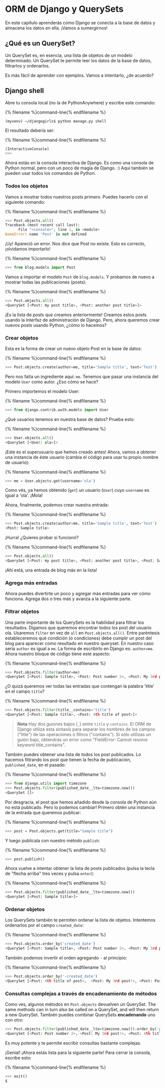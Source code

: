 # ORM de Django y QuerySets

En este capítulo aprenderás cómo Django se conecta a la base de datos y almacena los datos en ella. ¡Vamos a sumergirnos!

## ¿Qué es un QuerySet?

Un QuerySet es, en esencia, una lista de objetos de un modelo determinado. Un QuerySet te permite leer los datos de la base de datos, filtrarlos y ordenarlos.

Es más fácil de aprender con ejemplos. Vamos a intentarlo, ¿de acuerdo?

## Django shell

Abre tu consola local (no la de PythonAnywhere) y escribe este comando:

{% filename %}command-line{% endfilename %}

    (myvenv) ~/djangogirls$ python manage.py shell
    

El resultado debería ser:

{% filename %}command-line{% endfilename %}

```python
(InteractiveConsole)
>>>
```

Ahora estás en la consola interactiva de Django. Es como una consola de Python normal, pero con un poco de magia de Django. :) Aquí también se pueden usar todos los comandos de Python.

### Todos los objetos

Vamos a mostrar todos nuestros posts primero. Puedes hacerlo con el siguiente comando:

{% filename %}command-line{% endfilename %}

```python
>>> Post.objects.all()
Traceback (most recent call last):
      File "<console>", line 1, in <module>
NameError: name 'Post' is not defined
```

¡Uy! Apareció un error. Nos dice que Post no existe. Esto es correcto, ¡olvidamos importarlo!

{% filename %}command-line{% endfilename %}

```python
>>> from blog.models import Post
```

Vamos a importar el modelo `Post` de `blog.models`. Y probamos de nuevo a mostrar todas las publicaciones (posts):

{% filename %}command-line{% endfilename %}

```python
>>> Post.objects.all()
<QuerySet [<Post: my post title>, <Post: another post title>]>
```

¡Es la lista de posts que creamos anteriormente! Creamos estos posts usando la interfaz de administración de Django. Pero, ahora queremos crear nuevos posts usando Python, ¿cómo lo hacemos?

### Crear objetos

Esta es la forma de crear un nuevo objeto Post en la base de datos:

{% filename %}command-line{% endfilename %}

```python
>>> Post.objects.create(author=me, title='Sample title', text='Test')
```

Pero nos falta un ingrediente aquí: `me`. Tenemos que pasar una instancia del modelo `User` como autor. ¿Eso cómo se hace?

Primero importemos el modelo User:

{% filename %}command-line{% endfilename %}

```python
>>> from django.contrib.auth.models import User
```

¿Qué usuarios tenemos en nuestra base de datos? Prueba esto:

{% filename %}command-line{% endfilename %}

```python
>>> User.objects.all()
<QuerySet [<User: ola>]>
```

¡Este es el superusuario que hemos creado antes! Ahora, vamos a obtener una instancia de éste usuario (cambia el código para usar tu propio nombre de usuario):

{% filename %}command-line{% endfilename %}

```python
>>> me = User.objects.get(username='ola')
```

Como vés, ya hemos obtenido (`get`) un usuario (`User`) cuyo `username` es igual a 'ola'. ¡Mola!

Ahora, finalmente, podemos crear nuestra entrada:

{% filename %}command-line{% endfilename %}

```python
>>> Post.objects.create(author=me, title='Sample title', text='Test')
<Post: Sample title>
```

¡Hurra! ¿Quieres probar si funcionó?

{% filename %}command-line{% endfilename %}

```python
>>> Post.objects.all()
<QuerySet [<Post: my post title>, <Post: another post title>, <Post: Sample title>]>
```

¡Ahí está, una entrada de blog más en la lista!

### Agrega más entradas

Ahora puedes divertirte un poco y agregar más entradas para ver cómo funciona. Agrega dos o tres más y avanza a la siguiente parte.

### Filtrar objetos

Una parte importante de los QuerySets es la habilidad para filtrar los resultados. Digamos que queremos encontrar todos los post del usuario ola. Usaremos `filter` en vez de `all` en `Post.objects.all()`. Entre paréntesis estableceremos qué condición (o condiciones) debe cumplir un post del blog para aparecer como resultado en nuestro queryset. En nuestro caso sería `author` es igual a `me`. La forma de escribirlo en Django es: `author=me`. Ahora nuestro bloque de código tiene este aspecto:

{% filename %}command-line{% endfilename %}

```python
>>> Post.objects.filter(author=me)
<QuerySet [<Post: Sample title>, <Post: Post number 2>, <Post: My 3rd post!>, <Post: 4th title of post>]>
```

¿O quizá queremos ver todas las entradas que contengan la palabra 'title' en el campo `title`?

{% filename %}command-line{% endfilename %}

```python
>>> Post.objects.filter(title__contains='title')
<QuerySet [<Post: Sample title>, <Post: 4th title of post>]>
```

> **Nota** Hay dos guiones bajos (`_`) entre `title` y `contains`. El ORM de Django utiliza esta sintaxis para separar los nombres de los campos ("title") de las operaciones o filtros ("contains"). Si sólo utilizas un guión bajo, obtendrás un error como "FieldError: Cannot resolve keyword title_contains".

También puedes obtener una lista de todos los post publicados. Lo hacemos filtrando los post que tienen la fecha de publicación, `published_date`, en el pasado:

{% filename %}command-line{% endfilename %}

```python
>>> from django.utils import timezone
>>> Post.objects.filter(published_date__lte=timezone.now())
<QuerySet []>
```

Por desgracia, el post que hemos añadido desde la consola de Python aùn no está publicado. Pero lo podemos cambiar! Primero obtèn una instancia de la entrada que queremos publicar:

{% filename %}command-line{% endfilename %}

```python
>>> post = Post.objects.get(title="Sample title")
```

Y luego publícala con nuestro método `publish`:

{% filename %}command-line{% endfilename %}

```python
>>> post.publish()
```

Ahora vuelve a intentar obtener la lista de posts publicados (pulsa la tecla de "flecha arriba" tres veces y pulsa `enter`):

{% filename %}command-line{% endfilename %}

```python
>>> Post.objects.filter(published_date__lte=timezone.now())
<QuerySet [<Post: Sample title>]>
```

### Ordenar objetos

Los QuerySets también te permiten ordenar la lista de objetos. Intentemos ordenarlos por el campo `created_date`:

{% filename %}command-line{% endfilename %}

```python
>>> Post.objects.order_by('created_date')
<QuerySet [<Post: Sample title>, <Post: Post number 2>, <Post: My 3rd post!>, <Post: 4th title of post>]>
```

También podemos invertir el orden agregando `-` al principio:

{% filename %}command-line{% endfilename %}

```python
>>> Post.objects.order_by('-created_date')
<QuerySet [<Post: 4th title of post>,  <Post: My 3rd post!>, <Post: Post number 2>, <Post: Sample title>]>
```

### Consultas complejas a través de encadenamiento de métodos

Como ves, algunos métodos en `Post.objects` devuelven un QuerySet. The same methods can in turn also be called on a QuerySet, and will then return a new QuerySet. También puedes combinar QuerySets **encadenando** uno con otro:

```python
>>> Post.objects.filter(published_date__lte=timezone.now()).order_by('published_date')
<QuerySet [<Post: Post number 2>, <Post: My 3rd post!>, <Post: 4th title of post>, <Post: Sample title>]>
```

Es muy potente y te permite escribir consultas bastante complejas.

¡Genial! ¡Ahora estás lista para la siguiente parte! Para cerrar la consola, escribe esto:

{% filename %}command-line{% endfilename %}

```python
>>> exit()
$
```